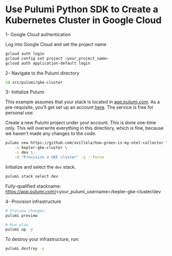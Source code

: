 # Use Pulumi Python SDK to Create a Kubernetes Cluster in Google Cloud

1- Google Cloud authentication

Log into Google Cloud and set the project name

```bash
gcloud auth login
gcloud config set project <your_project_name>
gcloud auth application-default login
```

2- Navigate to the Pulumi directory

```bash
cd src/pulumi/gke-cluster
```

3- Initialize Pulumi

This example assumes that your stack is located in [app.pulumi.com](https://app.pulumi.com). As a pre-requisite, you'll get set up an account [here](https://app.pulumi.com/). The service is free for personal use.

Create a new Pulumi project under your account. This is done one-time only. This will overwrite everything in this directiory, which is fine, because we haven't made any changes to the code.

```bash
pulumi new https://github.com/avillela/how-green-is-my-otel-collector \
    -n kepler-gke-cluster \
    -s dev \
    -d "Provision a GKE cluster" -y --force
```

Initialize and select the `dev` stack.

```bash
pulumi stack select dev
```

Fully-qualified stackname: https://app.pulumi.com/<your_pulumi_username>/kepler-gke-cluster/dev

4- Provision infrastructure

```bash
# Preview changes
pulumi preview

# Run plan
pulumi up -y
```

To destroy your infrastructure, run:

```bash
pulumi destroy -y
```

